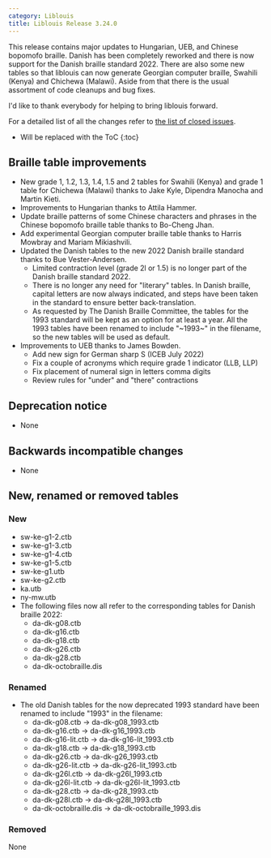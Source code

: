 ```yaml
---
category: Liblouis
title: Liblouis Release 3.24.0
---
```


This release contains major updates to Hungarian, UEB, and Chinese bopomofo braille. Danish has been completely reworked and there is now support for the Danish braille standard 2022. There are also some new tables so that liblouis can now generate Georgian computer braille, Swahili (Kenya) and Chichewa (Malawi). Aside from that there is the usual assortment of code cleanups and bug fixes.

I\'d like to thank everybody for helping to bring liblouis forward.

For a detailed list of all the changes refer to [the list of closed issues](https://github.com/liblouis/liblouis/milestone/34?closed=1).

* Will be replaced with the ToC
{:toc}


Braille table improvements
--------------------------

-   New grade 1, 1.2, 1.3, 1.4, 1.5 and 2 tables for Swahili (Kenya) and grade 1 table for Chichewa (Malawi) thanks to Jake Kyle, Dipendra Manocha and Martin Kieti.
-   Improvements to Hungarian thanks to Attila Hammer.
-   Update braille patterns of some Chinese characters and phrases in the Chinese bopomofo braille table thanks to Bo-Cheng Jhan.
-   Add experimental Georgian computer braille table thanks to Harris Mowbray and Mariam Mikiashvili.
-   Updated the Danish tables to the new 2022 Danish braille standard thanks to Bue Vester-Andersen.
    -   Limited contraction level (grade 2l or 1.5) is no longer part of the Danish braille standard 2022.
    -   There is no longer any need for \"literary\" tables. In Danish braille, capital letters are now always indicated, and steps have been taken in the standard to ensure better back-translation.
    -   As requested by The Danish Braille Committee, the tables for the 1993 standard will be kept as an option for at least a year. All the 1993 tables have been renamed to include \"~1993~\" in the filename, so the new tables will be used as default.
-   Improvements to UEB thanks to James Bowden.
    -   Add new sign for German sharp S (ICEB July 2022)
    -   Fix a couple of acronyms which require grade 1 indicator (LLB, LLP)
    -   Fix placement of numeral sign in letters comma digits
    -   Review rules for \"under\" and \"there\" contractions

Deprecation notice
------------------

-   None

Backwards incompatible changes
------------------------------

-   None

New, renamed or removed tables
------------------------------

### New

-   sw-ke-g1-2.ctb
-   sw-ke-g1-3.ctb
-   sw-ke-g1-4.ctb
-   sw-ke-g1-5.ctb
-   sw-ke-g1.utb
-   sw-ke-g2.ctb
-   ka.utb
-   ny-mw.utb
-   The following files now all refer to the corresponding tables for Danish braille 2022:
    -   da-dk-g08.ctb
    -   da-dk-g16.ctb
    -   da-dk-g18.ctb
    -   da-dk-g26.ctb
    -   da-dk-g28.ctb
    -   da-dk-octobraille.dis

### Renamed

-   The old Danish tables for the now deprecated 1993 standard have been renamed to include \"1993\" in the filename:
    -   da-dk-g08.ctb -\> da-dk-g08_1993.ctb
    -   da-dk-g16.ctb -\> da-dk-g16_1993.ctb
    -   da-dk-g16-lit.ctb -\> da-dk-g16-lit_1993.ctb
    -   da-dk-g18.ctb -\> da-dk-g18_1993.ctb
    -   da-dk-g26.ctb -\> da-dk-g26_1993.ctb
    -   da-dk-g26-lit.ctb -\> da-dk-g26-lit_1993.ctb
    -   da-dk-g26l.ctb -\> da-dk-g26l_1993.ctb
    -   da-dk-g26l-lit.ctb -\> da-dk-g26l-lit_1993.ctb
    -   da-dk-g28.ctb -\> da-dk-g28_1993.ctb
    -   da-dk-g28l.ctb -\> da-dk-g28l_1993.ctb
    -   da-dk-octobraille.dis -\> da-dk-octobraille_1993.dis

### Removed

None
